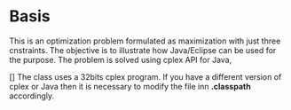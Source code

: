 # Basis
This is an optimization problem formulated as maximization
with just three cnstraints. The objective is to illustrate how Java/Eclipse can be used for the purpose.
The problem is solved using cplex API for Java,

[] The class uses a 32bits cplex program. If you have a different version of cplex or Java then it is necessary to modify the file inn **.classpath** 
accordingly.